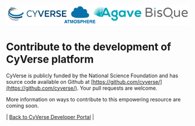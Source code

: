 <a href="https://www.cyverse.org"><img src="cyverse_develop_logo2.png"></a>


# Contribute to the development of CyVerse platform

CyVerse is publicly funded by the National Science Foundation and has source code available on Github 
at [https://github.com/cyverse/](https://github.com/cyverse/). Your pull requests are welcome.  

More information on ways to contribute to this empowering resource are coming soon.

| [Back to CyVerse Developer Portal](../index.md) |
